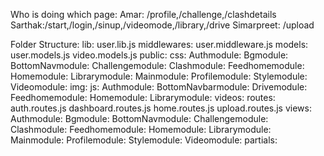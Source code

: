 Who is doing which page:
Amar: /profile,/challenge,/clashdetails
Sarthak:/start,/login,/sinup,/videomode,/library,/drive
Simarpreet: /upload

Folder Structure:
lib:
    user.lib.js
middlewares:
    user.middleware.js
models:
    user.models.js
    video.models.js
public:
    css:
        Authmodule:
        Bgmodule:
        BottomNavmodule:
        Challengemodule:
        Clashmodule:
        Feedhomemodule:
        Homemodule:
        Librarymodule:
        Mainmodule:
        Profilemodule:
        Stylemodule:
        Videomodule:
    img:
    js:
        Authmodule:
        BottomNavbarmodule:
        Drivemodule:
        Feedhomemodule:
        Homemodule:
        Librarymodule:
    videos:
routes:
    auth.routes.js
    dashboard.routes.js
    home.routes.js
    upload.routes.js
views:
    Authmodule:
    Bgmodule:
    BottomNavmodule:
    Challengemodule:
    Clashmodule:
    Feedhomemodule:
    Homemodule:
    Librarymodule:
    Mainmodule:
    Profilemodule:
    Stylemodule:
    Videomodule:
    partials:
